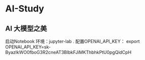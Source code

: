 # AI-Study
## AI 大模型之美
启动Notebook 环境：jupyter-lab .
配置OPENAI_API_KEY：
export OPENAI_API_KEY=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